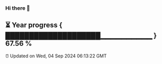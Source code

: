 ### Hi there 👋
⏳ Year progress { ████████████████████▁▁▁▁▁▁▁▁▁▁ } 67.56 %
---
⏰ Updated on Wed, 04 Sep 2024 06:13:22 GMT

